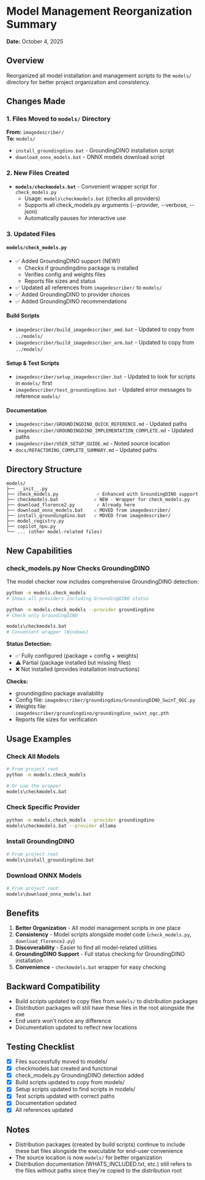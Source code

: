 # Model Management Reorganization Summary

**Date:** October 4, 2025

## Overview
Reorganized all model installation and management scripts to the `models/` directory for better project organization and consistency.

## Changes Made

### 1. Files Moved to `models/` Directory

**From:** `imagedescriber/`  
**To:** `models/`

- `install_groundingdino.bat` - GroundingDINO installation script
- `download_onnx_models.bat` - ONNX models download script

### 2. New Files Created

- **`models/checkmodels.bat`** - Convenient wrapper script for `check_models.py`
  - Usage: `models\checkmodels.bat` (checks all providers)
  - Supports all check_models.py arguments (--provider, --verbose, --json)
  - Automatically pauses for interactive use

### 3. Updated Files

#### `models/check_models.py`
- ✅ Added GroundingDINO support (NEW!)
  - Checks if groundingdino package is installed
  - Verifies config and weights files
  - Reports file sizes and status
- ✅ Updated all references from `imagedescriber/` to `models/`
- ✅ Added GroundingDINO to provider choices
- ✅ Added GroundingDINO recommendations

#### Build Scripts
- `imagedescriber/build_imagedescriber_amd.bat` - Updated to copy from `../models/`
- `imagedescriber/build_imagedescriber_arm.bat` - Updated to copy from `../models/`

#### Setup & Test Scripts
- `imagedescriber/setup_imagedescriber.bat` - Updated to look for scripts in `models/` first
- `imagedescriber/test_groundingdino.bat` - Updated error messages to reference `models/`

#### Documentation
- `imagedescriber/GROUNDINGDINO_QUICK_REFERENCE.md` - Updated paths
- `imagedescriber/GROUNDINGDINO_IMPLEMENTATION_COMPLETE.md` - Updated paths
- `imagedescriber/USER_SETUP_GUIDE.md` - Noted source location
- `docs/REFACTORING_COMPLETE_SUMMARY.md` - Updated paths

## Directory Structure

```
models/
├── __init__.py
├── check_models.py              ✓ Enhanced with GroundingDINO support
├── checkmodels.bat             ✓ NEW - Wrapper for check_models.py
├── download_florence2.py        ✓ Already here
├── download_onnx_models.bat    ✓ MOVED from imagedescriber/
├── install_groundingdino.bat   ✓ MOVED from imagedescriber/
├── model_registry.py
├── copilot_npu.py
└── ... (other model-related files)
```

## New Capabilities

### check_models.py Now Checks GroundingDINO
The model checker now includes comprehensive GroundingDINO detection:

```bash
python -m models.check_models
# Shows all providers including GroundingDINO status

python -m models.check_models --provider groundingdino
# Check only GroundingDINO

models\checkmodels.bat
# Convenient wrapper (Windows)
```

**Status Detection:**
- ✅ Fully configured (package + config + weights)
- ⚠️ Partial (package installed but missing files)
- ❌ Not installed (provides installation instructions)

**Checks:**
- groundingdino package availability
- Config file: `imagedescriber/groundingdino/GroundingDINO_SwinT_OGC.py`
- Weights file: `imagedescriber/groundingdino/groundingdino_swint_ogc.pth`
- Reports file sizes for verification

## Usage Examples

### Check All Models
```bash
# From project root
python -m models.check_models

# Or use the wrapper
models\checkmodels.bat
```

### Check Specific Provider
```bash
python -m models.check_models --provider groundingdino
models\checkmodels.bat --provider ollama
```

### Install GroundingDINO
```bash
# From project root
models\install_groundingdino.bat
```

### Download ONNX Models
```bash
# From project root
models\download_onnx_models.bat
```

## Benefits

1. **Better Organization** - All model management scripts in one place
2. **Consistency** - Model scripts alongside model code (`check_models.py`, `download_florence2.py`)
3. **Discoverability** - Easier to find all model-related utilities
4. **GroundingDINO Support** - Full status checking for GroundingDINO installation
5. **Convenience** - `checkmodels.bat` wrapper for easy checking

## Backward Compatibility

- Build scripts updated to copy files from `models/` to distribution packages
- Distribution packages will still have these files in the root alongside the exe
- End users won't notice any difference
- Documentation updated to reflect new locations

## Testing Checklist

- [x] Files successfully moved to models/
- [x] checkmodels.bat created and functional
- [x] check_models.py GroundingDINO detection added
- [x] Build scripts updated to copy from models/
- [x] Setup scripts updated to find scripts in models/
- [x] Test scripts updated with correct paths
- [x] Documentation updated
- [x] All references updated

## Notes

- Distribution packages (created by build scripts) continue to include these bat files alongside the executable for end-user convenience
- The source location is now `models/` for better organization
- Distribution documentation (WHATS_INCLUDED.txt, etc.) still refers to the files without paths since they're copied to the distribution root

